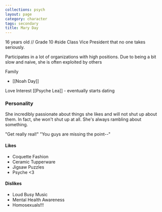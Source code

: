 ```yaml
---
collections: psych
layout: page
category: character
tags: secondary
title: Mary Day
---
```


16 years old // Grade 10 #side
Class Vice President that no one takes seriously.

Participates in a lot of organizations with high positions. Due to being a bit slow and naive, she is often exploited by others

Family
- [[Noah Day]]

Love Interest
[[Psyche Lea]] - eventually starts dating


### Personality
She incredibly passionate about things she likes and will not shut up about them. In fact, she won't shut up at all. She's always rambling about something.

"Get really real!"
"You guys are missing the point--"

#### Likes
- Coquette Fashion
- Ceramic Tupperware
- Jigsaw Puzzles
- Psyche <3
#### Dislikes
- Loud Busy Music
- Mental Health Awareness
- Homosexuals!!!